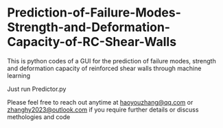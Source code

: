# Prediction-of-Failure-Modes-Strength-and-Deformation-Capacity-of-RC-Shear-Walls
This is python codes of a GUI for the prediction of failure modes, strength and deformation capacity of reinforced shear walls through machine learning

Just run Predictor.py

Please feel free to reach out anytime at haoyouzhang@qq.com or zhanghy2023@outlook.com if you require further details or discuss methologies and code
